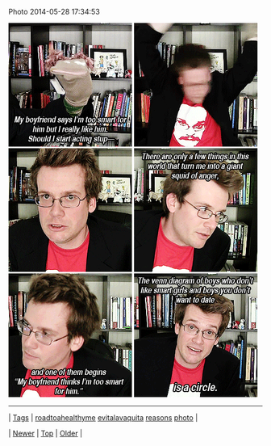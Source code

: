 <!--
title: Photo 2014-05-28 17
date: 2020-06-28T15:27:00.306Z
tags: roadtoahealthyme, evitalavaquita, reasons, photo
-->


Photo 2014-05-28 17:34:53

![](87115667314-0.gif)
![](87115667314-1.gif)
![](87115667314-2.gif)
![](87115667314-3.gif)
![](87115667314-4.gif)
![](87115667314-5.gif)

<!--BOTTOM-POST-NAVIGATION-->
---

| [Tags](tags.md) | [roadtoahealthyme](tag-roadtoahealthyme.md) [evitalavaquita](tag-evitalavaquita.md) [reasons](tag-reasons.md) [photo](tag-photo.md) |

| [Newer](87114701074.md) | [Top](index.md) | [Older](87118463892.md) |
